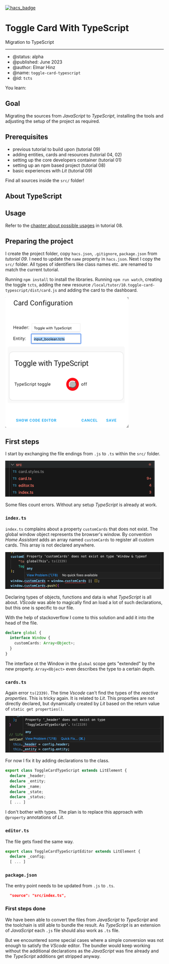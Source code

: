 [![hacs_badge](https://img.shields.io/badge/HACS-Custom-41BDF5.svg?style=for-the-badge)](https://github.com/hacs/integration)

# Toggle Card With TypeScript

Migration to TypeScript

***

* @status: alpha
* @published: June 2023
* @author: Elmar Hinz
* @name: `toggle-card-typescript`
* @id: `tcts`

You learn:

## Goal

Migrating the sources from *JavaScript* to *TypeScript*, installing the tools
and adjusting the setup of the project as required.


## Prerequisites

* previous tutorial to build upon (tutorial 09)
* adding entities, cards and resources (tutorial 04, 02)
* setting up the core developers container (tutorial 01)
* setting up an npm based project (tutorial 08)
* basic experiences with *Lit* (tutorial 09)

Find all sources inside the `src/` folder!

## About TypeScript

## Usage

Refer to the [chapter about possible
usages](https://github.com/home-assistant-tutorials/08.toggle-card-with-toolchain#usage)
in tutorial 08.

## Preparing the project

I create the project folder, copy `hacs.json`, `.gitignore`, `package.json` from
*tutorial 09*. I need to update the `name` property in `hacs.json`. Next I copy
the `src/` folder. All types of identifiers like class names etc. are renamed
to match the current tutorial.

Running `npm install` to install the libraries. Running `npm run watch`,
creating the toggle `tcts`, adding the new resource
`/local/tutor/10.toggle-card-typescript/dist/card.js` and adding the card to
the dashboard.

![editor](img/editor.png)

## First steps

I start by exchanging the file endings from `.js` to `.ts` within the `src/`
folder.

![renaming the files](img/ts.png)

Some files count errors. Without any setup *TypeScript* is already at work.

### `index.ts`

`index.ts` complains about a property `customCards` that does not exist. The
global window object represents the browser's window. By convention *Home
Assistant* adds an array named `customCards` to register all custom cards.
This array is not declared anywhere.

![window error](img/window-error.png)

Declaring types of objects, functions and data is what *TypeScript* is all
about. *VScode* was able to magically find an load a lot of such declarations,
but this one is specific to our file.

With the help of stackoverflow I come to this solution and add it into the
head of the file.

```ts
declare global {
  interface Window {
    customCards: Array<Object>;
  }
}
```

The interface ot the Window in the `global` scope gets "extended" by the new
property. `Array<Object>` even describes the type to a certain depth.

### `cards.ts`

Again error `ts(2339)`. The time *Vscode* can't find the types of the
*reactive properties*. This is tricky again. It is related to *Lit*. This
properties are not directly declared, but dynamically created by *Lit* based
on the return value of `static get properties()`.

![lit error](img/lit-error.png)

For now I fix it by adding declarations to the class.

```ts
export class ToggleCardTypeScript extends LitElement {
  declare _header;
  declare _entity;
  declare _name;
  declare _state;
  declare _status;
  [ ... ]
```

I don't bother with types. The plan is to replace this approach with `@property`
annotations of *Lit*.

### `editor.ts`

The file gets fixed the same way.

```ts
export class ToggleCardTypeScriptEditor extends LitElement {
  declare _config;
  [ ... ]
```

### `package.json`

The entry point needs to be updated from `.js` to `.ts`.

```json
  "source": "src/index.ts",
```

### First steps done

We have been able to convert the files from *JavaScript* to *TypeScript* and the
toolchain is still able to bundle the result. As *TypeScript* is an extension of
*JavaScript* each `.js` file should also work as `.ts` file.

But we encountered some special cases where a simple conversion was not enough
to satisfy the *VScode* editor. The bundler would keep working without the
additional declarations as the *JavaScript* was fine already and the *TypeScript*
additions get stripped anyway.

